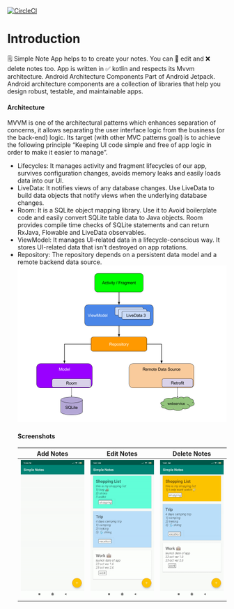 <a href="https://circleci.com/gh/DavidEdwards/mvvm-example" rel="nofollow"><img src="https://camo.githubusercontent.com/8bcd2a6949804ef9f16e822984794564127f9aae/68747470733a2f2f636972636c6563692e636f6d2f67682f4461766964456477617264732f6d76766d2d6578616d706c652e7376673f7374796c653d73766726636972636c652d746f6b656e3d32613338646336323061396133313636366661646236366565326366396633383237343936326338" alt="CircleCI" data-canonical-src="https://circleci.com/gh/DavidEdwards/mvvm-example.svg?style=svg&amp;circle-token=2a38dc620a9a31666fadb66ee2cf9f38274962c8" style="max-width:100%;"></a>


# Introduction
🗒️ Simple Note App helps to to create your notes. You can 📝 edit and ❌ delete notes too. 
App is written in ✅ kotlin and respects its Mvvm architecture. Android Architecture Components
Part of Android Jetpack. Android architecture components are a collection of libraries that help 
you design robust, testable, and maintainable apps.


<h4>Architecture</h4>

MVVM is one of the architectural patterns which enhances separation of concerns, it allows
separating the user interface logic from the business (or the back-end) logic. Its target 
(with other MVC patterns goal) is to achieve the following principle “Keeping UI code simple 
and free of app logic in order to make it easier to manage”.

<ul>
<li>Lifecycles: It manages activity and fragment lifecycles of our app, survives configuration changes,
avoids memory leaks and easily loads data into our UI.</li>
<li>LiveData: It notifies views of any database changes. Use LiveData to build data objects that notify views when
the underlying database changes.</li>
<li>Room: It is a SQLite object mapping library. Use it to Avoid boilerplate code and easily 
convert SQLite table data to Java objects. Room provides compile time checks of SQLite statements
and can return RxJava, Flowable and LiveData observables.</li>
<li>ViewModel: It manages UI-related data in a lifecycle-conscious way. It stores UI-related data
that isn't destroyed on app rotations.</li>
<li>Repository: The repository depends on a persistent data model and a remote backend data source.</li>

<img src="app/src/main/res/drawable/arc.png" width="700" >
<br>

<h4>Screenshots</h4>
<table>
<thead>
<tr>
<th align="center">Add Notes</th>
<th align="center">Edit Notes</th>
<th align="center">Delete Notes</th>
</tr>
</thead>
<tbody>
<tr>
<td> <img src="app/src/main/res/drawable/add.gif" width="150" ></td>
<td> <img src="app/src/main/res/drawable/edit2.gif" width="150" ></td>
<td> <img src="app/src/main/res/drawable/delete.gif" width="150" ></td>
</tr>
</tbody>
</table>



